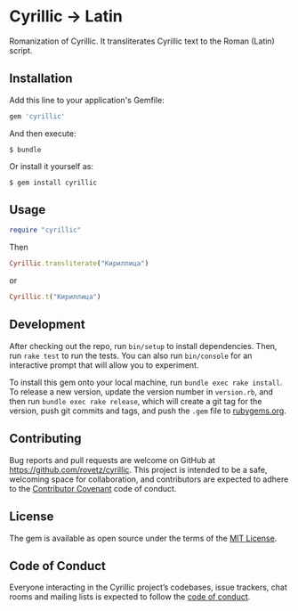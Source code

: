 # Cyrillic -> Latin

Romanization of Cyrillic. It transliterates Cyrillic text to the Roman (Latin) script.

## Installation

Add this line to your application's Gemfile:

```ruby
gem 'cyrillic'
```

And then execute:

    $ bundle

Or install it yourself as:

    $ gem install cyrillic

## Usage

```ruby
require "cyrillic"
```

Then

```ruby
Cyrillic.transliterate("Кириллица")
```
or

```ruby
Cyrillic.t("Кириллица")
```


## Development

After checking out the repo, run `bin/setup` to install dependencies. Then, run `rake test` to run the tests. You can also run `bin/console` for an interactive prompt that will allow you to experiment.

To install this gem onto your local machine, run `bundle exec rake install`. To release a new version, update the version number in `version.rb`, and then run `bundle exec rake release`, which will create a git tag for the version, push git commits and tags, and push the `.gem` file to [rubygems.org](https://rubygems.org).

## Contributing

Bug reports and pull requests are welcome on GitHub at https://github.com/rovetz/cyrillic. This project is intended to be a safe, welcoming space for collaboration, and contributors are expected to adhere to the [Contributor Covenant](http://contributor-covenant.org) code of conduct.

## License

The gem is available as open source under the terms of the [MIT License](https://opensource.org/licenses/MIT).

## Code of Conduct

Everyone interacting in the Cyrillic project’s codebases, issue trackers, chat rooms and mailing lists is expected to follow the [code of conduct](https://github.com/rovetz/cyrillic/blob/master/CODE_OF_CONDUCT.md).
